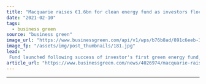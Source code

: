 ```yaml
---
title: "Macquarie raises €1.6bn for clean energy fund as investors flock to low-carbon assets"
date: "2021-02-10"
tags: 
  - business green
source: "business green"
image_url: "https://www.businessgreen.com/api/v1/wps/b76b8ad/891c6eeb-35a6-4877-b348-a62986df6cd0/5/rhyl-flats-offshore-wind-farm-185x114.jpg"
image_fp: "/assets/img/post_thumbnails/181.jpg"
lead: "
 Fund launched following success of investor's first green energy fund, which it acquired when Macquarie Group purchased the Green Investment Bank from the UK government in 2017 ..."
article_url: "https://www.businessgreen.com/news/4026974/macquarie-raises-eur-6bn-clean-energy-fund-investors-flock-low-carbon-assets"
---
```


---
